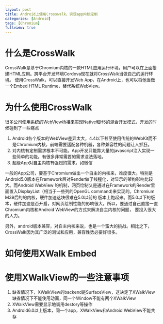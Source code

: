 ```yaml
---
layout: post
title: Android上使用Crosswalk，实现app内核定制 
categories: [Android]
tags: [Chromium]
fullview: true
---
```


# 什么是CrossWalk
   CrossWalk是基于Chromium内核的一款HTML应用运行环境，用户可以在上面搭建HTML应用。跨平台开发环境Cordova现在就将CrossWalk当做自己的运行环境。
   使用CrossWalk，可以直接开发Web App，在Android上，也可以将他当做一个Embed HTML Runtime，替代系统WebView。

# 为什么使用CrossWalk
   很多公司使用系统的WebView桥接来实现Native和H5的混合开发模式，开发的时候碰到了一些痛点

   1. Android各个版本的WebView差异太大，4.4以下甚至使用传统的WebKit而不是Chromium内核，前端需要适配各种机器，各种兼容性的问题让人抓狂。
   2. 对内核有定制需求根本不可能。App开发只能靠大量的javascript注入实现一些简单的功能，有很多非常需要的需求没法落地。
   3. 超级App对自主内核有强烈的需求，如微信
   
   一般的App公司，要基于Chromium做出一个自主的内核来，难度很大。特别是Android5.0版本在Framework层对Render做了线程化，对显示的架构影响比较大。而Android WebView
   的机制，网页绘制又是通过在Framework的Render里面置入DisplayList（相当于一些列的OpenGL command)来实现的。Chromium M39后的的内核，硬件加速这块很难在5.0以前的
   版本上跑起来。而5.0以下的版本，硬件加速是否开启，对网页绘制性能的影响很大。所以，要通过自己直接一直Chromium内核和Android WebView的方式来解决自主内核的问题，
   要投入很大的人力。
   
   另外，android版本兼容，对自主内核来说，也是一个蛮大的挑战。相比之下，CrossWalk因为其广泛的测试和应用，兼容性势必要好很多。

# 如何使用XWalk Embed

  
# 使用XWalkView的一些注意事项
  1. 缺省情况下，XWalkView的backend是SurfaceView，这决定了XWalkView缺省情况下不能使用动画，同一个Window不能有两个XWalkView
  2. XWalkView需要显示地调用destory等操作
  3. Android6.0以上版本，同一个app，XWalkView和Android WebView不能共存   
